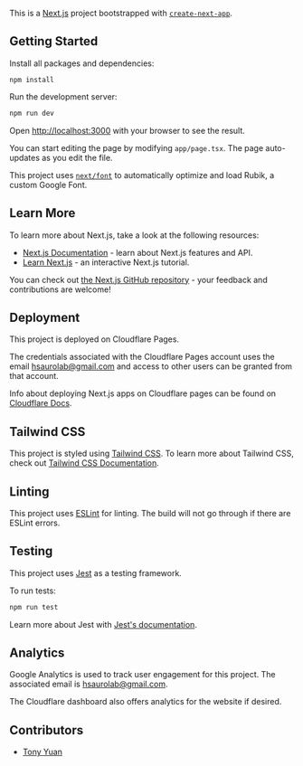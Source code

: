 This is a [Next.js](https://nextjs.org/) project bootstrapped with [`create-next-app`](https://github.com/vercel/next.js/tree/canary/packages/create-next-app).

## Getting Started

Install all packages and dependencies:

```bast
npm install
```

Run the development server:

```bash
npm run dev
```

Open [http://localhost:3000](http://localhost:3000) with your browser to see the result.

You can start editing the page by modifying `app/page.tsx`. The page auto-updates as you edit the file.

This project uses [`next/font`](https://nextjs.org/docs/basic-features/font-optimization) to automatically optimize and load Rubik, a custom Google Font.

## Learn More

To learn more about Next.js, take a look at the following resources:

- [Next.js Documentation](https://nextjs.org/docs) - learn about Next.js features and API.
- [Learn Next.js](https://nextjs.org/learn) - an interactive Next.js tutorial.

You can check out [the Next.js GitHub repository](https://github.com/vercel/next.js/) - your feedback and contributions are welcome!

## Deployment

This project is deployed on Cloudflare Pages. 

The credentials associated with the Cloudflare Pages account uses the email hsaurolab@gmail.com and access to other users can be granted from that account.

Info about deploying Next.js apps on Cloudflare pages can be found on [Cloudflare Docs](https://developers.cloudflare.com/pages/framework-guides/deploy-a-nextjs-site/).

## Tailwind CSS

This project is styled using [Tailwind CSS](https://tailwindcss.com/). To learn more about Tailwind CSS, check out [Tailwind CSS Documentation](https://tailwindcss.com/docs/installation).

## Linting

This project uses [ESLint](https://eslint.org/) for linting. The build will not go through if there are ESLint errors.

## Testing

This project uses [Jest](https://jestjs.io/) as a testing framework.

To run tests:

```bash
npm run test
```

Learn more about Jest with [Jest's documentation](https://jestjs.io/docs/getting-started).

## Analytics

Google Analytics is used to track user engagement for this project. The associated email is hsaurolab@gmail.com.

The Cloudflare dashboard also offers analytics for the website if desired.

## Contributors

- [Tony Yuan](https://jhyn.dev)